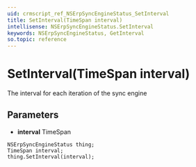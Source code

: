 ```yaml
---
uid: crmscript_ref_NSErpSyncEngineStatus_SetInterval
title: SetInterval(TimeSpan interval)
intellisense: NSErpSyncEngineStatus.SetInterval
keywords: NSErpSyncEngineStatus, GetInterval
so.topic: reference
---
```


# SetInterval(TimeSpan interval)

The interval for each iteration of the sync engine

## Parameters

* **interval** TimeSpan

```crmscript
NSErpSyncEngineStatus thing;
TimeSpan interval;
thing.SetInterval(interval);
```

